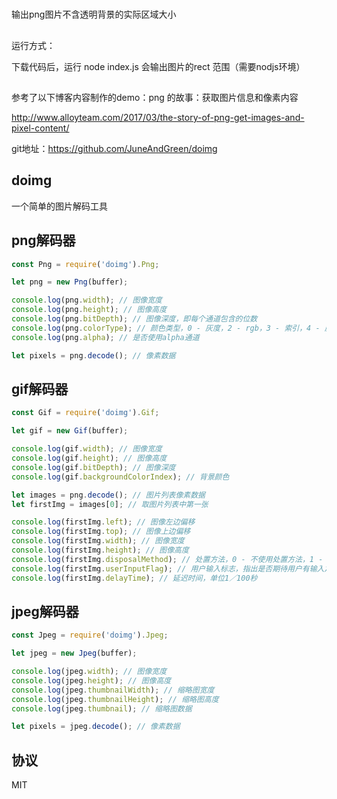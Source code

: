 
#

输出png图片不含透明背景的实际区域大小

##
运行方式：

下载代码后，运行 node index.js 会输出图片的rect 范围（需要nodjs环境）



##

参考了以下博客内容制作的demo：png 的故事：获取图片信息和像素内容

http://www.alloyteam.com/2017/03/the-story-of-png-get-images-and-pixel-content/


git地址：https://github.com/JuneAndGreen/doimg



## doimg

一个简单的图片解码工具

## png解码器

```js
const Png = require('doimg').Png;

let png = new Png(buffer);

console.log(png.width); // 图像宽度
console.log(png.height); // 图像高度
console.log(png.bitDepth); // 图像深度，即每个通道包含的位数
console.log(png.colorType); // 颜色类型，0 - 灰度，2 - rgb，3 - 索引，4 - 灰度+aloha，6 - rgba
console.log(png.alpha); // 是否使用alpha通道

let pixels = png.decode(); // 像素数据
```

## gif解码器

```js
const Gif = require('doimg').Gif;

let gif = new Gif(buffer);

console.log(gif.width); // 图像宽度
console.log(gif.height); // 图像高度
console.log(gif.bitDepth); // 图像深度
console.log(gif.backgroundColorIndex); // 背景颜色

let images = png.decode(); // 图片列表像素数据
let firstImg = images[0]; // 取图片列表中第一张

console.log(firstImg.left); // 图像左边偏移
console.log(firstImg.top); // 图像上边偏移
console.log(firstImg.width); // 图像宽度
console.log(firstImg.height); // 图像高度
console.log(firstImg.disposalMethod); // 处置方法，0 - 不使用处置方法，1 - 不处置图形，把图形从当前位置移去，2 - 回复到背景色，3 - 回复到先前状态
console.log(firstImg.userInputFlag); // 用户输入标志，指出是否期待用户有输入之后才继续进行下去，0 - 不期待，1 - 期待
console.log(firstImg.delayTime); // 延迟时间，单位1／100秒
```

## jpeg解码器

```js
const Jpeg = require('doimg').Jpeg;

let jpeg = new Jpeg(buffer);

console.log(jpeg.width); // 图像宽度
console.log(jpeg.height); // 图像高度
console.log(jpeg.thumbnailWidth); // 缩略图宽度
console.log(jpeg.thumbnailHeight); // 缩略图高度
console.log(jpeg.thumbnail); // 缩略图数据

let pixels = jpeg.decode(); // 像素数据
```

## 协议

MIT






